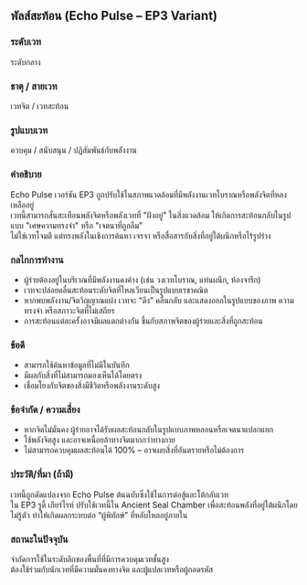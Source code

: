 ## พัลส์สะท้อน (Echo Pulse – EP3 Variant)

### ระดับเวท
ระดับกลาง

### ธาตุ / สายเวท
เวทจิต / เวทสะท้อน

### รูปแบบเวท
ควบคุม / สนับสนุน / ปฏิสัมพันธ์กับพลังงาน

### คำอธิบาย
Echo Pulse เวอร์ชัน EP3 ถูกปรับใช้ในสภาพแวดล้อมที่มีพลังงานเวทโบราณหรือพลังจิตที่หลงเหลืออยู่  
เวทนี้สามารถสั่นสะเทือนพลังจิตหรือพลังเวทที่ "ฝังอยู่" ในสิ่งแวดล้อม ให้เกิดการสะท้อนกลับในรูปแบบ "เศษความทรงจำ" หรือ "เจตนาที่ถูกลืม"  
ไม่ใช่เวทโจมตี แต่ทรงพลังในเชิงการค้นหา เจรจา หรือสื่อสารกับสิ่งที่อยู่ใต้ผนึกหรือไร้รูปร่าง

### กลไกการทำงาน
* ผู้ร่ายต้องอยู่ในบริเวณที่มีพลังงานคงค้าง (เช่น วงเวทโบราณ, แท่นผนึก, ห้องจารึก)
* เวทจะปล่อยคลื่นสะท้อนระดับจิตที่ไหลเวียนเป็นรูปแบบเรขาคณิต
* หากพบพลังงาน/จิตวิญญาณแฝง เวทจะ “ดึง” คลื่นกลับ และแสดงออกในรูปแบบของภาพ ความทรงจำ หรือสภาวะจิตที่ไม่เสถียร
* การสะท้อนแต่ละครั้งอาจมีผลแตกต่างกัน ขึ้นกับสภาพจิตของผู้ร่ายและสิ่งที่ถูกสะท้อน

### ข้อดี
* สามารถใช้ค้นหาข้อมูลที่ไม่มีในบันทึก
* มีผลกับสิ่งที่ไม่สามารถมองเห็นได้โดยตรง
* เชื่อมโยงกับจิตของสิ่งมีชีวิตหรือพลังงานระดับสูง

### ข้อจำกัด / ความเสี่ยง
* หากจิตไม่มั่นคง ผู้ร่ายอาจได้รับผลสะท้อนกลับในรูปแบบภาพหลอนหรือเจตนาแปลกแยก
* ใช้พลังจิตสูง และอาจเหนื่อยล้าทางจิตมากกว่าทางกาย
* ไม่สามารถควบคุมผลสะท้อนได้ 100% – อาจเผยสิ่งที่อันตรายหรือไม่ต้องการ

### ประวัติ/ที่มา (ถ้ามี)
เวทนี้ถูกดัดแปลงจาก Echo Pulse ต้นฉบับซึ่งใช้ในการต่อสู้และโต้กลับเวท  
ใน EP3 รูดี้ เกียร์ไรท์ ปรับใช้เวทนี้ใน Ancient Seal Chamber เพื่อสะท้อนพลังที่อยู่ใต้ผนึกโดยไม่รู้ตัว ทำให้เกิดผลกระทบต่อ “ผู้พิทักษ์” ที่หลับใหลอยู่ภายใน

### สถานะในปัจจุบัน
จำกัดการใช้ในระดับลึกของพื้นที่ที่มีการควบคุมเวทชั้นสูง  
ต้องใช้ร่วมกับนักเวทที่มีความมั่นคงทางจิต และผู้แปลเวทหรือผู้ถอดรหัส